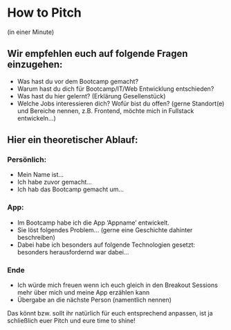 # How to Pitch

(in einer Minute)

## Wir empfehlen euch auf folgende Fragen einzugehen:

- Was hast du vor dem Bootcamp gemacht?
- Warum hast du dich für Bootcamp/IT/Web Entwicklung entschieden?
- Was hast du hier gelernt? (Erklärung Gesellenstück)
- Welche Jobs interessieren dich? Wofür bist du offen? (gerne Standort(e) und Bereiche nennen, z.B. Frontend, möchte mich in Fullstack entwickeln...)

## Hier ein theoretischer Ablauf:

### Persönlich:

- Mein Name ist…
- Ich habe zuvor gemacht...
- Ich hab das Bootcamp gemacht um...

### App:

- Im Bootcamp habe ich die App ‘Appname’ entwickelt.
- Sie löst folgendes Problem... (gerne eine Geschichte dahinter beschreiben)
- Dabei habe ich besonders auf folgende Technologien gesetzt:
  besonders herausfordernd war dabei...

### Ende

- Ich würde mich freuen wenn ich euch gleich in den Breakout Sessions mehr über mich und meine App erzählen kann
- Übergabe an die nächste Person (namentlich nennen)

Das könnt bzw. sollt ihr natürlich für euch entsprechend anpassen, ist ja schließlich euer Pitch und eure time to shine!
